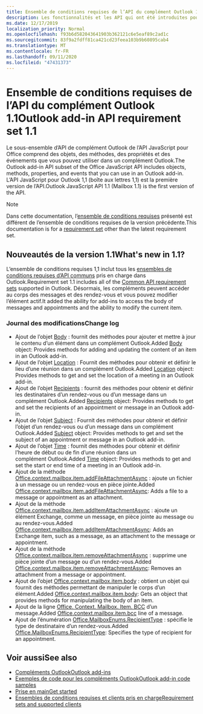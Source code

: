 ```yaml
---
title: Ensemble de conditions requises de l’API du complément Outlook 1.1
description: Les fonctionnalités et les API qui ont été introduites pour les compléments Outlook et les API JavaScript Office dans le cadre de l’API de boîte aux lettres 1,1.
ms.date: 12/17/2019
localization_priority: Normal
ms.openlocfilehash: f93b6d582043641903b362121c6e5eaf89c2ad1c
ms.sourcegitcommit: 83f9a2fdff81ca421cd23feea103b9b60895cab4
ms.translationtype: MT
ms.contentlocale: fr-FR
ms.lasthandoff: 09/11/2020
ms.locfileid: "47431373"
---
```

# <a name="outlook-add-in-api-requirement-set-11"></a><span data-ttu-id="d69ae-103">Ensemble de conditions requises de l’API du complément Outlook 1.1</span><span class="sxs-lookup"><span data-stu-id="d69ae-103">Outlook add-in API requirement set 1.1</span></span>

<span data-ttu-id="d69ae-104">Le sous-ensemble d’API de complément Outlook de l’API JavaScript pour Office comprend des objets, des méthodes, des propriétés et des événements que vous pouvez utiliser dans un complément Outlook.</span><span class="sxs-lookup"><span data-stu-id="d69ae-104">The Outlook add-in API subset of the Office JavaScript API includes objects, methods, properties, and events that you can use in an Outlook add-in.</span></span> <span data-ttu-id="d69ae-105">L’API JavaScript pour Outlook 1,1 (boîte aux lettres 1,1) est la première version de l’API.</span><span class="sxs-lookup"><span data-stu-id="d69ae-105">Outlook JavaScript API 1.1 (Mailbox 1.1) is the first version of the API.</span></span>

> [!NOTE]
> <span data-ttu-id="d69ae-106">Dans cette documentation, l’[ensemble de conditions requises](../../requirement-sets/outlook-api-requirement-sets.md) présenté est différent de l’ensemble de conditions requises de la version précédente.</span><span class="sxs-lookup"><span data-stu-id="d69ae-106">This documentation is for a [requirement set](../../requirement-sets/outlook-api-requirement-sets.md) other than the latest requirement set.</span></span>

## <a name="whats-new-in-11"></a><span data-ttu-id="d69ae-107">Nouveautés de la version 1.1</span><span class="sxs-lookup"><span data-stu-id="d69ae-107">What's new in 1.1?</span></span>

<span data-ttu-id="d69ae-108">L’ensemble de conditions requises 1,1 inclut tous les [ensembles de conditions requises d’API communs](../../requirement-sets/office-add-in-requirement-sets.md) pris en charge dans Outlook.</span><span class="sxs-lookup"><span data-stu-id="d69ae-108">Requirement set 1.1 includes all of the [Common API requirement sets](../../requirement-sets/office-add-in-requirement-sets.md) supported in Outlook.</span></span> <span data-ttu-id="d69ae-109">Désormais, les compléments peuvent accéder au corps des messages et des rendez-vous et vous pouvez modifier l’élément actif.</span><span class="sxs-lookup"><span data-stu-id="d69ae-109">It added the ability for add-ins to access the body of messages and appointments and the ability to modify the current item.</span></span>

### <a name="change-log"></a><span data-ttu-id="d69ae-110">Journal des modifications</span><span class="sxs-lookup"><span data-stu-id="d69ae-110">Change log</span></span>

- <span data-ttu-id="d69ae-111">Ajout de l’objet [Body](/javascript/api/outlook/office.body?view=outlook-js-1.1&preserve-view=true) : fournit des méthodes pour ajouter et mettre à jour le contenu d’un élément dans un complément Outlook.</span><span class="sxs-lookup"><span data-stu-id="d69ae-111">Added [Body](/javascript/api/outlook/office.body?view=outlook-js-1.1&preserve-view=true) object: Provides methods for adding and updating the content of an item in an Outlook add-in.</span></span>
- <span data-ttu-id="d69ae-112">Ajout de l’objet [Location](/javascript/api/outlook/office.location?view=outlook-js-1.1&preserve-view=true) : Fournit des méthodes pour obtenir et définir le lieu d’une réunion dans un complément Outlook.</span><span class="sxs-lookup"><span data-stu-id="d69ae-112">Added [Location](/javascript/api/outlook/office.location?view=outlook-js-1.1&preserve-view=true) object: Provides methods to get and set the location of a meeting in an Outlook add-in.</span></span>
- <span data-ttu-id="d69ae-113">Ajout de l’objet [Recipients](/javascript/api/outlook/office.recipients?view=outlook-js-1.1&preserve-view=true) : fournit des méthodes pour obtenir et définir les destinataires d’un rendez-vous ou d’un message dans un complément Outlook.</span><span class="sxs-lookup"><span data-stu-id="d69ae-113">Added [Recipients](/javascript/api/outlook/office.recipients?view=outlook-js-1.1&preserve-view=true) object: Provides methods to get and set the recipients of an appointment or message in an Outlook add-in.</span></span>
- <span data-ttu-id="d69ae-114">Ajout de l’objet [Subject](/javascript/api/outlook/office.subject?view=outlook-js-1.1&preserve-view=true) : Fournit des méthodes pour obtenir et définir l’objet d’un rendez-vous ou d’un message dans un complément Outlook.</span><span class="sxs-lookup"><span data-stu-id="d69ae-114">Added [Subject](/javascript/api/outlook/office.subject?view=outlook-js-1.1&preserve-view=true) object: Provides methods to get and set the subject of an appointment or message in an Outlook add-in.</span></span>
- <span data-ttu-id="d69ae-115">Ajout de l’objet [Time](/javascript/api/outlook/office.time?view=outlook-js-1.1&preserve-view=true) : fournit des méthodes pour obtenir et définir l’heure de début ou de fin d’une réunion dans un complément Outlook.</span><span class="sxs-lookup"><span data-stu-id="d69ae-115">Added [Time](/javascript/api/outlook/office.time?view=outlook-js-1.1&preserve-view=true) object: Provides methods to get and set the start or end time of a meeting in an Outlook add-in.</span></span>
- <span data-ttu-id="d69ae-116">Ajout de la méthode [Office.context.mailbox.item.addFileAttachmentAsync](office.context.mailbox.item.md#methods) : ajoute un fichier à un message ou un rendez-vous en pièce jointe.</span><span class="sxs-lookup"><span data-stu-id="d69ae-116">Added [Office.context.mailbox.item.addFileAttachmentAsync](office.context.mailbox.item.md#methods): Adds a file to a message or appointment as an attachment.</span></span>
- <span data-ttu-id="d69ae-117">Ajout de la méthode [Office.context.mailbox.item.addItemAttachmentAsync](office.context.mailbox.item.md#methods) : ajoute un élément Exchange, comme un message, en pièce jointe au message ou au rendez-vous.</span><span class="sxs-lookup"><span data-stu-id="d69ae-117">Added [Office.context.mailbox.item.addItemAttachmentAsync](office.context.mailbox.item.md#methods): Adds an Exchange item, such as a message, as an attachment to the message or appointment.</span></span>
- <span data-ttu-id="d69ae-118">Ajout de la méthode [Office.context.mailbox.item.removeAttachmentAsync](office.context.mailbox.item.md#methods) : supprime une pièce jointe d’un message ou d’un rendez-vous.</span><span class="sxs-lookup"><span data-stu-id="d69ae-118">Added [Office.context.mailbox.item.removeAttachmentAsync](office.context.mailbox.item.md#methods): Removes an attachment from a message or appointment.</span></span>
- <span data-ttu-id="d69ae-119">Ajout de l’objet [Office.context.mailbox.item.body](office.context.mailbox.item.md#properties) : obtient un objet qui fournit des méthodes permettant de manipuler le corps d’un élément.</span><span class="sxs-lookup"><span data-stu-id="d69ae-119">Added [Office.context.mailbox.item.body](office.context.mailbox.item.md#properties): Gets an object that provides methods for manipulating the body of an item.</span></span>
- <span data-ttu-id="d69ae-120">Ajout de la ligne [Office. Context. Mailbox. Item. BCC](office.context.mailbox.item.md#properties) d’un message.</span><span class="sxs-lookup"><span data-stu-id="d69ae-120">Added [Office.context.mailbox.item.bcc](office.context.mailbox.item.md#properties) line of a message.</span></span>
- <span data-ttu-id="d69ae-121">Ajout de l’énumération [Office.MailboxEnums.RecipientType](/javascript/api/outlook/office.mailboxenums.recipienttype?view=outlook-js-1.1&preserve-view=true) : spécifie le type de destinataire d’un rendez-vous.</span><span class="sxs-lookup"><span data-stu-id="d69ae-121">Added [Office.MailboxEnums.RecipientType](/javascript/api/outlook/office.mailboxenums.recipienttype?view=outlook-js-1.1&preserve-view=true): Specifies the type of recipient for an appointment.</span></span>

## <a name="see-also"></a><span data-ttu-id="d69ae-122">Voir aussi</span><span class="sxs-lookup"><span data-stu-id="d69ae-122">See also</span></span>

- [<span data-ttu-id="d69ae-123">Compléments Outlook</span><span class="sxs-lookup"><span data-stu-id="d69ae-123">Outlook add-ins</span></span>](../../../outlook/outlook-add-ins-overview.md)
- [<span data-ttu-id="d69ae-124">Exemples de code pour les compléments Outlook</span><span class="sxs-lookup"><span data-stu-id="d69ae-124">Outlook add-in code samples</span></span>](https://developer.microsoft.com/outlook/gallery/?filterBy=Outlook,Samples,Add-ins)
- [<span data-ttu-id="d69ae-125">Prise en main</span><span class="sxs-lookup"><span data-stu-id="d69ae-125">Get started</span></span>](../../../quickstarts/outlook-quickstart.md)
- [<span data-ttu-id="d69ae-126">Ensembles de conditions requises et clients pris en charge</span><span class="sxs-lookup"><span data-stu-id="d69ae-126">Requirement sets and supported clients</span></span>](../../requirement-sets/outlook-api-requirement-sets.md)
